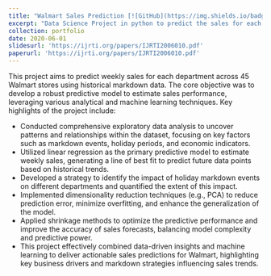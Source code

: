 ```yaml
---
title: "Walmart Sales Prediction [![GitHub](https://img.shields.io/badge/-GitHub-black?style=flat-square&logo=github)](https://github.com/atishay-kasliwal/Walmart-Sales-Prediction)"
excerpt: "Data Science Project in python to predict the sales for each department using historical markdown data from the Walmart dataset containing data of 45 Walmart stores. The purpose of this project is to develop a predictive model and find out the sales of each product at a given Walmart store. This project features a exploratory analysis and my predictive model was primarily based on linear regression<br/><img src='/images/500x300.png'>"
collection: portfolio
date: 2020-06-01
slidesurl: 'https://ijrti.org/papers/IJRTI2006010.pdf'
paperurl: 'https://ijrti.org/papers/IJRTI2006010.pdf'
---
```


This project aims to predict weekly sales for each department across 45 Walmart stores using historical markdown data. The core objective was to develop a robust predictive model to estimate sales performance, leveraging various analytical and machine learning techniques. Key highlights of the project include:

* Conducted comprehensive exploratory data analysis to uncover patterns and relationships within the dataset, focusing on key factors such as markdown events, holiday periods, and economic indicators.
* Utilized linear regression as the primary predictive model to estimate weekly sales, generating a line of best fit to predict future data points based on historical trends.
* Developed a strategy to identify the impact of holiday markdown events on different departments and quantified the extent of this impact.
* Implemented dimensionality reduction techniques (e.g., PCA) to reduce prediction error, minimize overfitting, and enhance the generalization of the model.
* Applied shrinkage methods to optimize the predictive performance and improve the accuracy of sales forecasts, balancing model complexity and predictive power.
* This project effectively combined data-driven insights and machine learning to deliver actionable sales predictions for Walmart, highlighting key business drivers and markdown strategies influencing sales trends.
